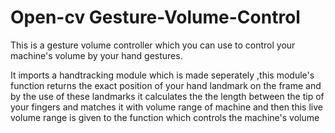 #  Open-cv Gesture-Volume-Control
This is a  gesture volume controller which you can use to control your machine's volume by your hand gestures.

It imports a handtracking module which is made seperately ,this module's function returns the exact position of your hand landmark on the frame and by the use of these landmarks it calculates the the length between the tip of your fingers and matches it  with volume range of machine and then this live volume range is given to the function which controls the machine's volume

